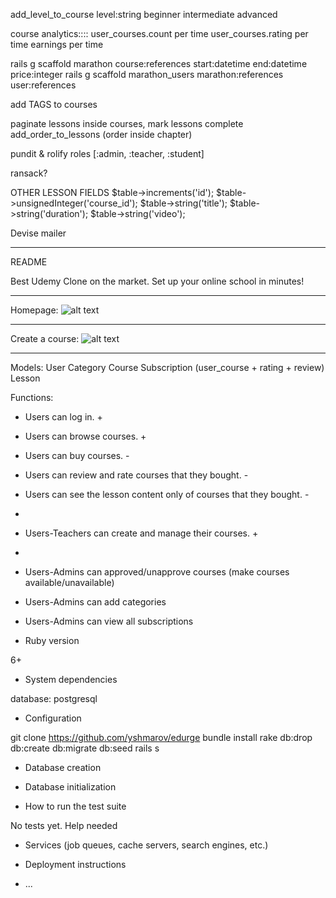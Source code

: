 
add_level_to_course level:string 
beginner
intermediate
advanced

course analytics::::
user_courses.count per time
user_courses.rating per time
earnings per time

rails g scaffold marathon course:references start:datetime end:datetime price:integer
rails g scaffold marathon_users marathon:references user:references

add TAGS to courses

paginate lessons inside courses, mark lessons complete
add_order_to_lessons (order inside chapter)

pundit & rolify
roles [:admin, :teacher, :student]

ransack?

OTHER LESSON FIELDS
            $table->increments('id');
            $table->unsignedInteger('course_id');
            $table->string('title');
            $table->string('duration');
            $table->string('video');

Devise mailer

---

README

Best Udemy Clone on the market. Set up your online school in minutes!

---

Homepage: 
![alt text](https://imgur.com/QJvjyJb.png "Homepage")

---

Create a course:
![alt text](https://imgur.com/e3AyIZO.png "Create a course")

---

Models:
User
Category
Course
Subscription (user_course + rating + review)
Lesson

Functions:
* Users can log in. +
* Users can browse courses. +
* Users can buy courses. -
* Users can review and rate courses that they bought. -
* Users can see the lesson content only of courses that they bought. -
* 
* Users-Teachers can create and manage their courses. +
* 
* Users-Admins can approved/unapprove courses (make courses available/unavailable)
* Users-Admins can add categories
* Users-Admins can view all subscriptions

* Ruby version

6+

* System dependencies

database: postgresql

* Configuration

git clone https://github.com/yshmarov/edurge
bundle install
rake db:drop db:create db:migrate db:seed
rails s

* Database creation

* Database initialization

* How to run the test suite

No tests yet. Help needed

* Services (job queues, cache servers, search engines, etc.)

* Deployment instructions

* ...
